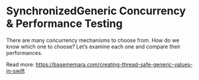 # SynchronizedGeneric Concurrency & Performance Testing

There are many concurrency mechanisms to choose from. How do we know which one to choose? Let’s examine each one and compare their performances.

Read more: https://basememara.com/creating-thread-safe-generic-values-in-swift